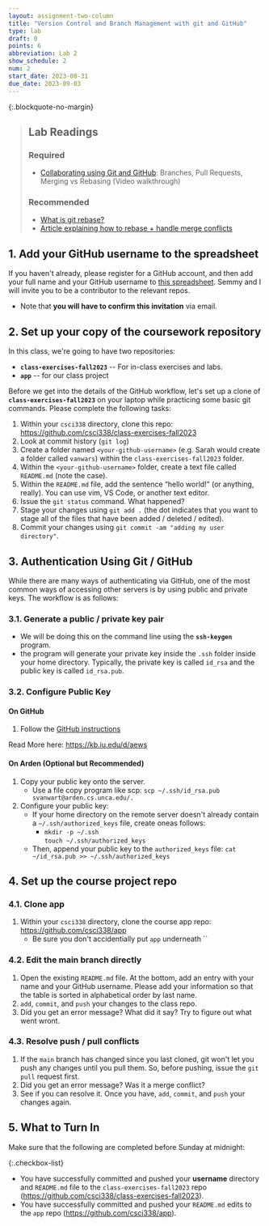 ```yaml
---
layout: assignment-two-column
title: "Version Control and Branch Management with git and GitHub"
type: lab
draft: 0
points: 6
abbreviation: Lab 2
show_schedule: 2
num: 2
start_date: 2023-08-31
due_date: 2023-09-03
---
```


{:.blockquote-no-margin}
> ## Lab Readings
> 
> ### Required
> * <a href="https://www.youtube.com/watch?v=_wQdY_5Tb5Q" target="_blank">Collaborating using Git and GitHub</a>: Branches, Pull Requests, Merging vs Rebasing (Video walkthrough)
> 
> ### Recommended
> * <a href="https://www.youtube.com/watch?v=_UZEXUrj-Ds" target="_blank">What is git rebase?</a>
> * <a href="https://www.atlassian.com/git/tutorials/comparing-workflows" target="_blank">Article explaining how to rebase + handle merge conflicts</a>

## 1. Add your GitHub username to the spreadsheet
If you haven't already, please register for a GitHub account, and then add your full name and your GitHub username to <a href="https://docs.google.com/spreadsheets/d/1UYLm8ZoEivGhikw6pbh2CTGSh3lixfvceGENRD3z-No/edit?usp=sharing" target="_blank">this spreadsheet</a>. Semmy and I will invite you to be a contributor to the relevant repos.
* Note that **you will have to confirm this invitation** via email.

## 2. Set up your copy of the coursework repository
In this class, we're going to have two repositories:
* **`class-exercises-fall2023`** -- For in-class exercises and labs.
* **`app`** -- for our class project

Before we get into the details of the GitHub workflow, let's set up a clone of **`class-exercises-fall2023`** on your laptop while practicing some basic git commands. Please complete the following tasks:

1. Within your `csci338` directory, clone this repo:
<a href="https://github.com/csci338/class-exercises-fall2023" target="_blank">https://github.com/csci338/class-exercises-fall2023</a>
1. Look at commit history (`git log`)
1. Create a folder named `<your-github-username>` (e.g. Sarah would create a folder called `vanwars`) within the `class-exercises-fall2023` folder.
1. Within the `<your-github-username>` folder, create a text file called `README.md` (note the case). 
1. Within the `README.md` file, add the sentence “hello world!” (or anything, really). You can use vim, VS Code, or another text editor.
1. Issue the `git status` command. What happened?
1. Stage your changes using `git add .` (the dot indicates that you want to stage all of the files that have been added / deleted / edited).
1. Commit your changes using `git commit -am "adding my user directory"`.

## 3. Authentication Using Git / GitHub
While there are many ways of authenticating via GitHub, one of the most common ways of accessing other servers is by using public and private keys. The workflow is as follows:

### 3.1. Generate a public / private key pair
* We will be doing this on the command line using the **`ssh-keygen`** program.
* the program will generate your private key inside the `.ssh` folder inside your home directory. Typically, the private key is  called `id_rsa` and the public key is called `id_rsa.pub`.

### 3.2. Configure Public Key 

#### On GitHub
1. Follow the <a href="https://docs.github.com/en/authentication/connecting-to-github-with-ssh/adding-a-new-ssh-key-to-your-github-account" target="_blank">GitHub instructions</a>

Read More here: <a href="https://kb.iu.edu/d/aews" target="_blank">https://kb.iu.edu/d/aews</a>

#### On Arden (Optional but Recommended)
1. Copy your public key onto the server.
    * Use a file copy program like scp: `scp ~/.ssh/id_rsa.pub svanwart@arden.cs.unca.edu/.`
1. Configure your public key:
    * If your home directory on the remote server doesn't already contain a `~/.ssh/authorized_keys` file, create oneas follows:
        * `mkdir -p ~/.ssh`<br>`touch ~/.ssh/authorized_keys`
    * Then, append your public key to the `authorized_keys` file: `cat ~/id_rsa.pub >> ~/.ssh/authorized_keys`

## 4. Set up the course project repo

### 4.1. Clone app
1. Within your `csci338` directory, clone the course app repo:
<a href="https://github.com/csci338/app" target="_blank">https://github.com/csci338/app</a>
    * Be sure you don't accidentially put `app` underneath ``

### 4.2. Edit the main branch directly
1. Open the existing `README.md` file. At the bottom, add an entry with your name and your GitHub username. Please add your information so that the table is sorted in alphabetical order by last name. 
2. `add`, `commit`, and `push` your changes to the class repo.
3. Did you get an error message? What did it say? Try to figure out what went wront.

### 4.3. Resolve push / pull conflicts
1. If the `main` branch has changed since you last cloned, git won't let you push any changes until you pull them. So, before pushing, issue the `git pull` request first.
1. Did you get an error message? Was it a merge conflict? 
1. See if you can resolve it. Once you have, `add`, `commit`, and `push` your changes again.


## 5. What to Turn In
Make sure that the following are completed before Sunday at midnight:

{:.checkbox-list}
* You have successfully committed and pushed your **username** directory and `README.md` file to the `class-exercises-fall2023` repo (<a href="https://github.com/csci338/class-exercises-fall2023" target="_blank">https://github.com/csci338/class-exercises-fall2023</a>).
* You have successfully committed and pushed your `README.md` edits to the `app` repo (<a href="https://github.com/csci338/app" target="_blank">https://github.com/csci338/app</a>).